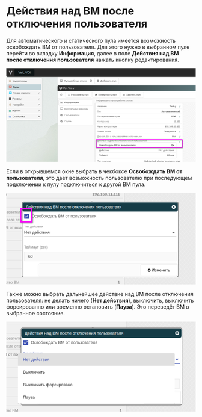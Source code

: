 # Действия над ВМ после отключения пользователя

Для автоматического и статического пула имеется возможность освобождать ВМ от пользователя.
Для этого нужно в выбранном пуле перейти во вкладку **Информация**, далее в поле **Действия над ВМ после отключения пользователя** нажать кнопку редактирования.

![image](../../_assets/vdi/pool/free_VM.png)


Если в открывшемся окне выбрать в чекбоксе **Освобождать ВМ от пользователя**, это дает возможность пользователю при последующем подключении к пулу подключиться к другой ВМ пула.

![image](../../_assets/vdi/pool/free_VM_chek.png)

Также можно выбрать дальнейшее действие над ВМ после отключения пользователя: не делать ничего (**Нет действия**), выключить, выключить форсированно или временно остановить (**Пауза**). Это переведёт ВМ в выбранное состояние.

![image](../../_assets/vdi/pool/activity_VM.png)
